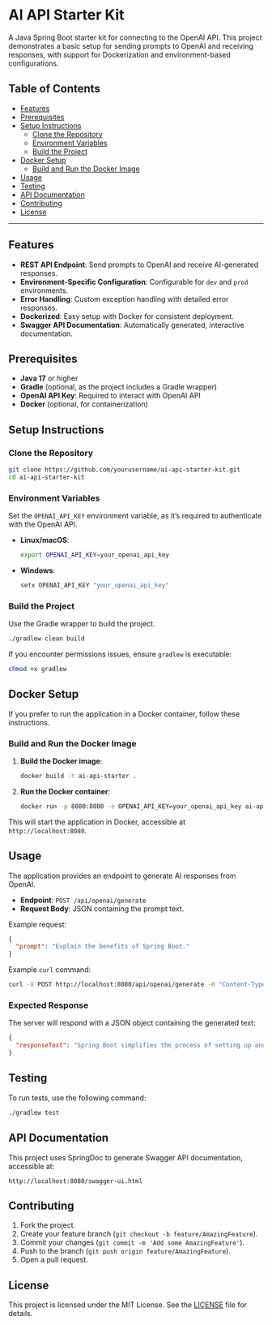 
# AI API Starter Kit

A Java Spring Boot starter kit for connecting to the OpenAI API. This project demonstrates a basic setup for sending prompts to OpenAI and receiving responses, with support for Dockerization and environment-based configurations.

## Table of Contents

- [Features](#features)
- [Prerequisites](#prerequisites)
- [Setup Instructions](#setup-instructions)
    - [Clone the Repository](#clone-the-repository)
    - [Environment Variables](#environment-variables)
    - [Build the Project](#build-the-project)
- [Docker Setup](#docker-setup)
    - [Build and Run the Docker Image](#build-and-run-the-docker-image)
- [Usage](#usage)
- [Testing](#testing)
- [API Documentation](#api-documentation)
- [Contributing](#contributing)
- [License](#license)

---

## Features

- **REST API Endpoint**: Send prompts to OpenAI and receive AI-generated responses.
- **Environment-Specific Configuration**: Configurable for `dev` and `prod` environments.
- **Error Handling**: Custom exception handling with detailed error responses.
- **Dockerized**: Easy setup with Docker for consistent deployment.
- **Swagger API Documentation**: Automatically generated, interactive documentation.

## Prerequisites

- **Java 17** or higher
- **Gradle** (optional, as the project includes a Gradle wrapper)
- **OpenAI API Key**: Required to interact with OpenAI API
- **Docker** (optional, for containerization)

## Setup Instructions

### Clone the Repository

```bash
git clone https://github.com/yourusername/ai-api-starter-kit.git
cd ai-api-starter-kit
```

### Environment Variables

Set the `OPENAI_API_KEY` environment variable, as it’s required to authenticate with the OpenAI API.

- **Linux/macOS**:

  ```bash
  export OPENAI_API_KEY=your_openai_api_key
  ```

- **Windows**:

  ```cmd
  setx OPENAI_API_KEY "your_openai_api_key"
  ```

### Build the Project

Use the Gradle wrapper to build the project.

```bash
./gradlew clean build
```

If you encounter permissions issues, ensure `gradlew` is executable:

```bash
chmod +x gradlew
```

## Docker Setup

If you prefer to run the application in a Docker container, follow these instructions.

### Build and Run the Docker Image

1. **Build the Docker image**:

   ```bash
   docker build -t ai-api-starter .
   ```

2. **Run the Docker container**:

   ```bash
   docker run -p 8080:8080 -e OPENAI_API_KEY=your_openai_api_key ai-api-starter
   ```

This will start the application in Docker, accessible at `http://localhost:8080`.

## Usage

The application provides an endpoint to generate AI responses from OpenAI.

- **Endpoint**: `POST /api/openai/generate`
- **Request Body**: JSON containing the prompt text.

Example request:

```json
{
  "prompt": "Explain the benefits of Spring Boot."
}
```

Example `curl` command:

```bash
curl -X POST http://localhost:8080/api/openai/generate -H "Content-Type: application/json" -d "{"prompt": "Explain the benefits of Spring Boot."}"
```

### Expected Response

The server will respond with a JSON object containing the generated text:

```json
{
  "responseText": "Spring Boot simplifies the process of setting up and developing new applications..."
}
```

## Testing

To run tests, use the following command:

```bash
./gradlew test
```

## API Documentation

This project uses SpringDoc to generate Swagger API documentation, accessible at:

```
http://localhost:8080/swagger-ui.html
```

## Contributing

1. Fork the project.
2. Create your feature branch (`git checkout -b feature/AmazingFeature`).
3. Commit your changes (`git commit -m 'Add some AmazingFeature'`).
4. Push to the branch (`git push origin feature/AmazingFeature`).
5. Open a pull request.

## License

This project is licensed under the MIT License. See the [LICENSE](LICENSE) file for details.
